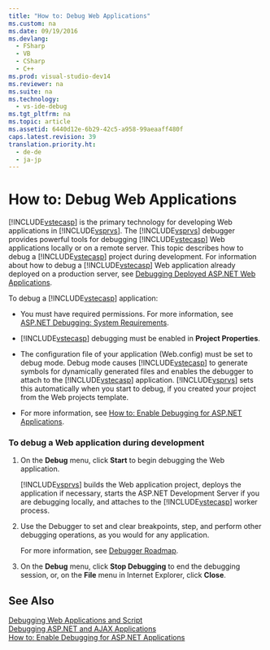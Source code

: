 ```yaml
---
title: "How to: Debug Web Applications"
ms.custom: na
ms.date: 09/19/2016
ms.devlang: 
  - FSharp
  - VB
  - CSharp
  - C++
ms.prod: visual-studio-dev14
ms.reviewer: na
ms.suite: na
ms.technology: 
  - vs-ide-debug
ms.tgt_pltfrm: na
ms.topic: article
ms.assetid: 6440d12e-6b29-42c5-a958-99aeaaff480f
caps.latest.revision: 39
translation.priority.ht: 
  - de-de
  - ja-jp
---
```

# How to: Debug Web Applications
[!INCLUDE[vstecasp](../vs140/includes/vstecasp_md.md)] is the primary technology for developing Web applications in [!INCLUDE[vsprvs](../vs140/includes/vsprvs_md.md)]. The [!INCLUDE[vsprvs](../vs140/includes/vsprvs_md.md)] debugger provides powerful tools for debugging [!INCLUDE[vstecasp](../vs140/includes/vstecasp_md.md)] Web applications locally or on a remote server. This topic describes how to debug a [!INCLUDE[vstecasp](../vs140/includes/vstecasp_md.md)] project during development. For information about how to debug a [!INCLUDE[vstecasp](../vs140/includes/vstecasp_md.md)] Web application already deployed on a production server, see [Debugging Deployed ASP.NET Web Applications](../vs140/Debugging-Deployed-Web-Applications.md).  
  
 To debug a [!INCLUDE[vstecasp](../vs140/includes/vstecasp_md.md)] application:  
  
-   You must have required permissions. For more information, see [ASP.NET Debugging: System Requirements](../vs140/ASP.NET-Debugging--System-Requirements.md).  
  
-   [!INCLUDE[vstecasp](../vs140/includes/vstecasp_md.md)] debugging must be enabled in **Project Properties**.  
  
-   The configuration file of your application (Web.config) must be set to debug mode. Debug mode causes [!INCLUDE[vstecasp](../vs140/includes/vstecasp_md.md)] to generate symbols for dynamically generated files and enables the debugger to attach to the [!INCLUDE[vstecasp](../vs140/includes/vstecasp_md.md)] application. [!INCLUDE[vsprvs](../vs140/includes/vsprvs_md.md)] sets this automatically when you start to debug, if you created your project from the Web projects template.  
  
-   For more information, see [How to: Enable Debugging for ASP.NET Applications](../vs140/How-to--Enable-Debugging-for-ASP.NET-Applications.md).  
  
### To debug a Web application during development  
  
1.  On the **Debug** menu, click **Start** to begin debugging the Web application.  
  
     [!INCLUDE[vsprvs](../vs140/includes/vsprvs_md.md)] builds the Web application project, deploys the application if necessary, starts the ASP.NET Development Server if you are debugging locally, and attaches to the [!INCLUDE[vstecasp](../vs140/includes/vstecasp_md.md)] worker process.  
  
2.  Use the Debugger to set and clear breakpoints, step, and perform other debugging operations, as you would for any application.  
  
     For more information, see [Debugger Roadmap](../vs140/Debugger-Basics.md).  
  
3.  On the **Debug** menu, click **Stop Debugging** to end the debugging session, or, on the **File** menu in Internet Explorer, click **Close**.  
  
## See Also  
 [Debugging Web Applications and Script](../vs140/Debugging-Web-Applications-and-Script.md)   
 [Debugging ASP.NET and AJAX Applications](../vs140/Debugging-ASP.NET-and-AJAX-Applications.md)   
 [How to: Enable Debugging for ASP.NET Applications](../vs140/How-to--Enable-Debugging-for-ASP.NET-Applications.md)